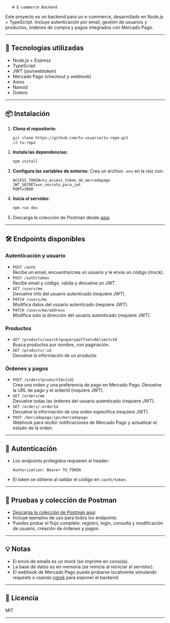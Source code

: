        # E-commerce Backend

Este proyecto es un backend para un e-commerce, desarrollado en Node.js + TypeScript. Incluye autenticación por email, gestión de usuarios y productos, órdenes de compra y pagos integrados con Mercado Pago.

---

## 🚀 Tecnologías utilizadas

- Node.js + Express
- TypeScript
- JWT (jsonwebtoken)
- Mercado Pago (checkout y webhook)
- Axios
- Nanoid
- Dotenv

---

## 📦 Instalación

1. **Clona el repositorio:**
   ```bash
   git clone https://github.com/tu-usuario/tu-repo.git
   cd tu-repo
   ```

2. **Instala las dependencias:**
   ```bash
   npm install
   ```

3. **Configura las variables de entorno:**
   Crea un archivo `.env` en la raíz con:
   ```
   ACCESS_TOKEN=tu_access_token_de_mercadopago
   JWT_SECRET=un_secreto_para_jwt
   PORT=3000
   ```

4. **Inicia el servidor:**
   ```bash
   npm run dev
   ```

5.   Descarga la colección de Postman desde [aquí](./postman/New-Collection.postman_collection.json)
---

## 🛠️ Endpoints disponibles

### **Autenticación y usuario**
- `POST /auth`  
  Recibe un email, encuentra/crea un usuario y le envía un código (mock).
- `POST /auth/token`  
  Recibe email y código, valida y devuelve un JWT.
- `GET /users/me`  
  Devuelve info del usuario autenticado (requiere JWT).
- `PATCH /users/me`  
  Modifica datos del usuario autenticado (requiere JWT).
- `PATCH /users/me/address`  
  Modifica solo la dirección del usuario autenticado (requiere JWT).

### **Productos**
- `GET /products/search?q=query&offset=0&limit=10`  
  Busca productos por nombre, con paginación.
- `GET /products/:id`  
  Devuelve la información de un producto.

### **Órdenes y pagos**
- `POST /orders?productId={id}`  
  Crea una orden y una preferencia de pago en Mercado Pago. Devuelve la URL de pago y el orderId (requiere JWT).
- `GET /orders/me`  
  Devuelve todas las órdenes del usuario autenticado (requiere JWT).
- `GET /orders/:orderId`  
  Devuelve la información de una orden específica (requiere JWT).
- `POST /mercadopago/ipn/mercadopago`  
  Webhook para recibir notificaciones de Mercado Pago y actualizar el estado de la orden.

---

## 🔑 Autenticación

- Los endpoints protegidos requieren el header:
  ```
  Authorization: Bearer TU_TOKEN
  ```
- El token se obtiene al validar el código en `/auth/token`.

---

## 🧪 Pruebas y colección de Postman

- [Descarga la colección de Postman aquí](URL_DE_TU_COLLECTION)
- Incluye ejemplos de uso para todos los endpoints.
- Puedes probar el flujo completo: registro, login, consulta y modificación de usuario, creación de órdenes y pagos.

---

## 💡 Notas

- El envío de emails es un mock (se imprime en consola).
- La base de datos es en memoria (se reinicia al reiniciar el servidor).
- El webhook de Mercado Pago puede probarse localmente simulando requests o usando [ngrok](https://ngrok.com/) para exponer el backend.

---

## 📄 Licencia

MIT

---



